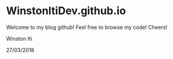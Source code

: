 # WinstonItiDev.github.io

Welcome to my blog github! Feel free to browse my code! Cheers!

Winston Iti

27/03/2018